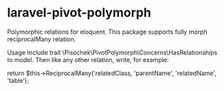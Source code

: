 # laravel-pivot-polymorph
Polymorphic relations for eloquent.
This package supports fully morph reciprocalMany relation.

Usage
Include trait \Pisochek\PivotPolymorph\Concerns\HasRelationships to model. Then like any other relation, write, for example:

return $this->ReciprocalMany('relatedClass, 'parentName', 'relatedName', 'table');